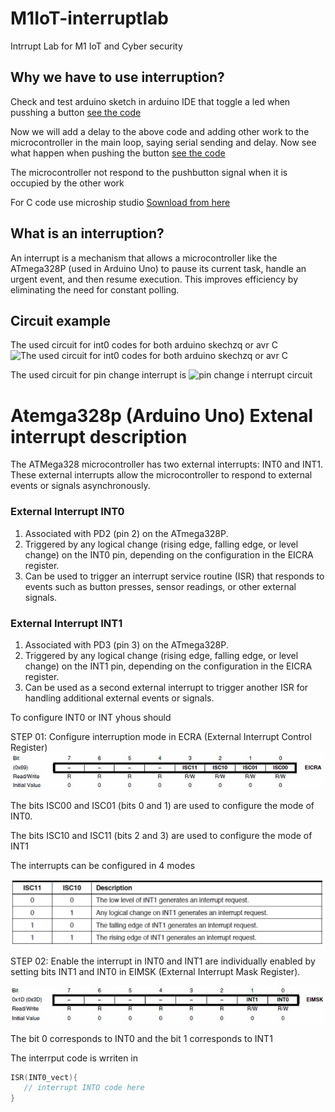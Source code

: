 # M1IoT-interruptlab
Intrrupt Lab for M1 IoT and Cyber security

## Why we have to use interruption?
Check and test arduino sketch in arduino IDE that toggle a led when pusshing a button 
[see the code](arduino_code_int0/led-button.ino)

Now we will add a delay to the above code and adding other work to the microcontroller in the main loop, saying serial sending and delay. Now see what happen when pushing the button
[see the code](arduino_code/leb-buittonèwithdelay.ino)

The microcontroller not respond to the pushbutton signal when it is occupied by the other work


For C code use microship  studio [Sownload from here](https://www.microchip.com/en-us/tools-resources/develop/microchip-studio)
## What is an interruption?
An interrupt is a mechanism that allows a microcontroller like the ATmega328P (used in Arduino Uno) to pause its current task, handle an urgent event, and then resume execution. This improves efficiency by eliminating the need for constant polling.


## Circuit example
The used circuit for int0 codes for both arduino skechzq or avr C
![The used circuit for int0 codes for both arduino skechzq or avr C  ](https://i0.wp.com/dronebotworkshop.com/wp-content/uploads/2022/05/interrupt-test-hookup.jpg?w=768&ssl=1)

The used circuit for pin change interrupt is
![pin change i nterrupt circuit](https://i0.wp.com/dronebotworkshop.com/wp-content/uploads/2022/05/pin-change-test-hookup.jpg?w=768&ssl=1)

# Atemga328p (Arduino Uno) Extenal interrupt description

The ATMega328 microcontroller has two external interrupts: INT0 and INT1. These external interrupts allow the microcontroller to respond to external events or signals asynchronously.

### External Interrupt INT0
1. Associated with PD2 (pin 2) on the ATmega328P.
2. Triggered by any logical change (rising edge, falling edge, or level change) on the INT0 pin, depending on the configuration in the EICRA register.
3. Can be used to trigger an interrupt service routine (ISR) that responds to events such as button presses, sensor readings, or other external signals.
### External Interrupt INT1
1. Associated with PD3 (pin 3) on the ATmega328P.
2. Triggered by any logical change (rising edge, falling edge, or level change) on the INT1 pin, depending on the configuration in the EICRA register.
3. Can be used as a second external interrupt to trigger another ISR for handling additional external events or signals.

To configure INT0 or INT yhous should

STEP 01:
Configure interruption mode in ECRA (External Interrupt Control Register)
![EICRA registe](../assets/2_EICRA.jpg)

The bits ISC00 and ISC01 (bits 0 and 1) are used to configure the mode of INT0.

The bits ISC10 and ISC11 (bits 2 and 3) are used to configure the mode of INT1

The interrupts can be configured in 4 modes

![EICRA registe mode](../assets/EICRA-int-mode.png)



STEP 02:
Enable the interrupt in 
INT0 and INT1 are individually enabled by setting bits INT1 and INT0 in EIMSK (External Interrupt Mask Register).

![EIMSK registe enable](../assets/EIMSK.jpg)

The bit 0 corresponds to INT0 and the bit 1 corresponds to INT1

The interrput code is wrriten in 
```c
ISR(INT0_vect){
   // interrupt INTO code here
}
```
